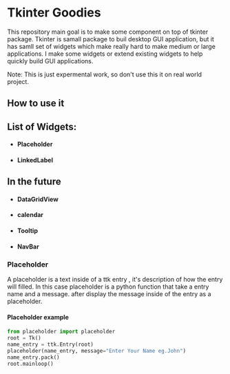# Tkinter Goodies
This repository main goal is to make some component on top of tkinter package.
Tkinter is samall package to buil desktop GUI application, but it has samll set of widgets which make really hard to make medium or large applications.
I make some widgets or extend existing widgets to help quickly build GUI applications.

Note: This is just expermental work, so don't use this it on real world project.

## How to use it


## List of Widgets:
* #### Placeholder
* #### LinkedLabel

## In the future
* #### DataGridView
* #### calendar
* #### Tooltip
* #### NavBar


### Placeholder
A placeholder is a text inside of a ttk entry , it's description of how the entry will filled. 
In this case placeholder is a python function that take a entry name and a message. after display the message inside of the entry as a placeholder.

#### Placeholder example
```python
from placeholder import placeholder
root = Tk()
name_entry = ttk.Entry(root)
placeholder(name_entry, message="Enter Your Name eg.John")
name_entry.pack()
root.mainloop()
```







